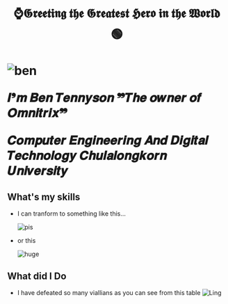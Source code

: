 <h1 align="center">⌚𝕲𝖗𝖊𝖊𝖙𝖎𝖓𝖌 𝖙𝖍𝖊 𝕲𝖗𝖊𝖆𝖙𝖊𝖘𝖙 𝕳𝖊𝖗𝖔 𝖎𝖓 𝖙𝖍𝖊 𝖂𝖔𝖗𝖑𝖉 🟢<h1>
  
![ben](https://static1.colliderimages.com/wordpress/wp-content/uploads/2023/12/ben-10-top-10-aliens.jpg?q=50&fit=crop&w=1100&h=618&dpr=1.5)

<p>𝑰❜𝒎 𝑩𝒆𝒏 𝑻𝒆𝒏𝒏𝒚𝒔𝒐𝒏 ❞𝑻𝒉𝒆 𝒐𝒘𝒏𝒆𝒓 𝒐𝒇 𝑶𝒎𝒏𝒊𝒕𝒓𝒊𝒙❞</p>

<p>𝑪𝒐𝒎𝒑𝒖𝒕𝒆𝒓 𝑬𝒏𝒈𝒊𝒏𝒆𝒆𝒓𝒊𝒏𝒈 𝑨𝒏𝒅 𝑫𝒊𝒈𝒊𝒕𝒂𝒍 𝑻𝒆𝒄𝒉𝒏𝒐𝒍𝒐𝒈𝒚 𝑪𝒉𝒖𝒍𝒂𝒍𝒐𝒏𝒈𝒌𝒐𝒓𝒏 𝑼𝒏𝒊𝒗𝒆𝒓𝒔𝒊𝒕𝒚


## What's my skills
- I can tranform to something like this...
  
  ![pis](https://starlightaustralia.wordpress.com/wp-content/uploads/2010/08/fourarms_act_3.jpg?w=448&h=336)
- or this

  ![huge](https://scontent.fbkk5-3.fna.fbcdn.net/v/t39.30808-6/393356282_731111885512139_7226464920075381645_n.jpg?_nc_cat=105&ccb=1-7&_nc_sid=bd9a62&_nc_ohc=q0YoT2Zl6awQ7kNvgGh6lrN&_nc_ht=scontent.fbkk5-3.fna&oh=00_AYBvPUcGh21S12VPDjYO8aZDKXSZq0DuxLOYJkOfhVomiA&oe=66CDF07F)

## What did I Do
- I have defeated so many viallians as you can see from this table
![Ling](https://images-wixmp-ed30a86b8c4ca887773594c2.wixmp.com/f/6f33bfe5-60b1-410b-a91d-7c6883e03fe9/dfa4s5y-63a8e737-e17a-43c8-848b-399a9d2c6392.png/v1/fit/w_828,h_536,q_70,strp/ben_10_villains_tier_list_by_roganthedcfan_dfa4s5y-414w-2x.jpg?token=eyJ0eXAiOiJKV1QiLCJhbGciOiJIUzI1NiJ9.eyJzdWIiOiJ1cm46YXBwOjdlMGQxODg5ODIyNjQzNzNhNWYwZDQxNWVhMGQyNmUwIiwiaXNzIjoidXJuOmFwcDo3ZTBkMTg4OTgyMjY0MzczYTVmMGQ0MTVlYTBkMjZlMCIsIm9iaiI6W1t7ImhlaWdodCI6Ijw9NzM5IiwicGF0aCI6IlwvZlwvNmYzM2JmZTUtNjBiMS00MTBiLWE5MWQtN2M2ODgzZTAzZmU5XC9kZmE0czV5LTYzYThlNzM3LWUxN2EtNDNjOC04NDhiLTM5OWE5ZDJjNjM5Mi5wbmciLCJ3aWR0aCI6Ijw9MTE0MCJ9XV0sImF1ZCI6WyJ1cm46c2VydmljZTppbWFnZS5vcGVyYXRpb25zIl19.zqelgEzM48WnenKKLGK7W_yr2bDMciNQL4TXsNHMJlQ)

<!--
**mixzky/mixzky** is a ✨ _special_ ✨ repository because its `README.md` (this file) appears on your GitHub profile.



Here are some ideas to get you started:

- 🔭 I’m currently working on ...
- 🌱 I’m currently learning ...
- 👯 I’m looking to collaborate on ...
- 🤔 I’m looking for help with ...
- 💬 Ask me about ...
- 📫 How to reach me: ...
- 😄 Pronouns: ...
- ⚡ Fun fact: ...
-->
